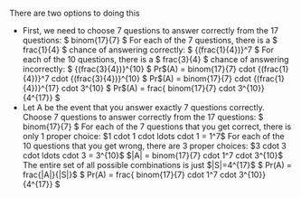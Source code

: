 There are two options to doing this
<ul>
<li> First, we need to choose 7 questions to answer correctly from the 17 questions: $ binom{17}{7} $ 
For each of the 7 questions, there is a $ frac{1}{4} $ chance of answering correctly: $ {(frac{1}{4})}^7 $ 
For each of the 10 questions, there is a $ frac{3}{4} $ chance of answering incorrectly: $ {(frac{3}{4})}^{10} $ 
Pr$(A) = binom{17}{7} cdot {(frac{1}{4})}^7 cdot {(frac{3}{4})}^{10} $ 
	      Pr$(A) = binom{17}{7} cdot {(frac{1}{4})}^{17} cdot 3^{10} $ 
Pr$(A) = frac{ binom{17}{7} cdot 3^{10}}{4^{17}} $
	<li> Let A be the event that you answer exactly 7 questions correctly. 
	      Choose 7 questions to answer correctly from the 17 questions: $ binom{17}{7} $ 
	      For each of the 7 questions that you get correct, there is only 1 proper choice: $1 cdot 1 cdot ldots cdot 1 = 1^7$ 
For each of the 10 questions that you get wrong, there are 3 proper choices: $3 cdot 3 cdot ldots cdot 3 = 3^{10}$ 
$|A| = binom{17}{7} cdot 1^7 cdot 3^{10}$ 
The entire set of all possible combinations is just $|S|=4^{17}$ 
$ Pr(A) = frac{|A|}{|S|}$ 
$ Pr(A) = frac{ binom{17}{7} cdot 1^7 cdot 3^{10}}{4^{17}} $
</ul>
